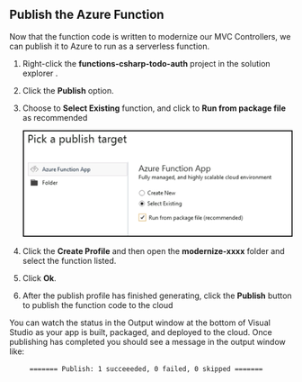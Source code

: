 ## Publish the Azure Function

Now that the function code is written to modernize our MVC Controllers, we can publish it to Azure to run as a serverless function.

1.	Right-click the **functions-csharp-todo-auth** project in the solution explorer . 

2.	Click the **Publish** option.

3.	Choose to **Select Existing** function, and click to **Run from package file** as recommended

      ![Packagefiles](images/package.png)
   
4.	Click the **Create Profile** and then open the **modernize-xxxx** folder and select the function listed.

5.	Click **Ok**.

6.	After the publish profile has finished generating, click the **Publish** button to publish the function code to the cloud

You can watch the status in the Output window at the bottom of Visual Studio as your app is built, packaged, and deployed to the cloud. Once publishing has completed you should see a message in the output window like:

```
     ======= Publish: 1 succeeeded, 0 failed, 0 skipped =======
```
